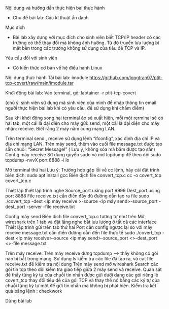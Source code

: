 Nội dung và hướng dẫn thực hiện bài thực hành

- Chủ đề bài lab: Các kĩ thuật ẩn danh

Mục đích
- Bài lab xây dựng với mục đích cho sinh viên biết TCP/IP header có các trường có thể thay đổi mà không ảnh hưởng. Từ đó truyền lưu lượng bí mật bên trong các trường không sử dụng của tiêu đề TCP và IP.

Yêu cầu đối với sinh viên
- Có kiến thức cơ bản về hệ điều hành Linux

Nội dung thực hành
Tải bài lab:
imodule https://github.com/longtran07/ptit-tcp-covert/raw/main/imodule.tar

Khởi động bài lab:
Vào terminal, gõ:
labtainer -r ptit-tcp-covert

 (chú ý: sinh viên sử dụng mã sinh viên của mình để nhập thông tin email người thực hiện bài lab khi có yêu cầu, để sử dụng khi chấm điểm)

Sau khi khởi động xong hai terminal ảo sẽ xuất hiện, mỗi một rerminal sẽ có hai tab, một cái là đại diện cho máy gửi: send, một cái là đại diện cho máy nhận: receive. Biết rằng 2 máy nằm cùng mạng LAN.

Trên terminal send , receive sử dụng lệnh “ifconfig”, xác định địa chỉ IP và địa chỉ mạng LAN.
Trên máy send, thêm vào cuối file message.txt được tạo sẵn chuỗi: “Secret Message!”
( Lưu ý, không xóa mã băm được tạo sẵn)
Config máy receive
Sử dụng quyền sudo và mở tcpdump để theo dõi
sudo tcpdump -nvvX port 8888 -i lo

Mở terminal thứ hai Lưu ý: Trường hợp gặp lỗi về cc lệnh, hãy cài đặt trình biên dịch: sudo apt install gcc
Biên dịch file convert_tcp.c
cc -o covert_tcp covert_tcp.c

Thiết lập thiết lập trình nghe
Source_port using port 9999 
Dest_port using port 8888
File receive.txt cần điền đầy đủ đường dẫn tạo ra file
sudo ./covert_tcp -dest <ip máy receive >-source <ip máy send>-source_port <port>-dest_port <port> -server -file receive.txt

Config máy send
Biên dịch file convert_tcp.c tương tự như trên
Mở wireshark trên 1 tab và đặt lắng nghe bắt lưu lượng ở tất cả các interface
Thiết lập trình gửi trên tab thứ hai
Port cần config ngược lại so với máy receive
message.txt cần điền đường dẫn đến file thực tế
sudo ./covert_tcp -dest <ip máy receive>-source <ip máy send>-source_port <>-dest_port <>-file message.txt

Trên máy receive:
Trên máy receive dừng tcpdump --> thấy không có gói nào bị bắt trong mạng.
Sử dụng ls kiểm tra các file đã tạo ra, và cat file receive.txt để kiểm tra nội dung
Trên máy send mở wireshark
Search các gói tin tcp theo dõi kiểm tra giao tiếp giữa 2 máy send và receive. Quan sát để thấy từng ký tự của chuỗi tin nhắn được gửi dưới dạng các gói riêng lẻ
covert_tcp thay đổi tiêu đề của gói TCP và thay thế nó bằng các ký tự của chuỗi từng ký tự một để gửi tin nhắn mà không bị phát hiện.
Kiểm tra kết quả bằng lệnh :
checkwork

Dừng bài lab